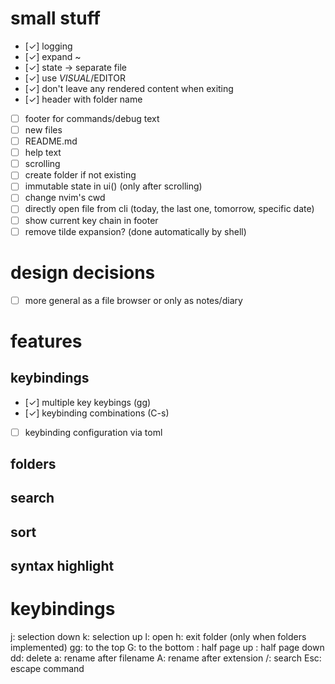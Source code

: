 
# small stuff
* [✓] logging
* [✓] expand ~
* [✓] state -> separate file
* [✓] use $VISUAL/$EDITOR
* [✓] don't leave any rendered content when exiting
* [✓] header with folder name
* [ ] footer for commands/debug text
* [ ] new files
* [ ] README.md
* [ ] help text
* [ ] scrolling
* [ ] create folder if not existing
* [ ] immutable state in ui() (only after scrolling)
* [ ] change nvim's cwd
* [ ] directly open file from cli (today, the last one, tomorrow, specific date)
* [ ] show current key chain in footer
* [ ] remove tilde expansion? (done automatically by shell)

# design decisions
* [ ] more general as a file browser or only as notes/diary

# features

## keybindings
* [✓] multiple key keybings (gg)
* [✓] keybinding combinations (C-s)
* [ ] keybinding configuration via toml

## folders

## search

## sort

## syntax highlight

# keybindings

<num>j: selection down
<num>k: selection up
l: open
h: exit folder (only when folders implemented)
gg: to the top
G: to the bottom
<C-u>: half page up
<C-d>: half page down
dd: delete
a: rename after filename
A: rename after extension
/: search
Esc: escape command

